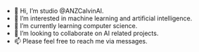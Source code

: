 - 👋 Hi, I’m studio @ANZCalvinAI.
- 👀 I’m interested in machine learning and artificial intelligence.
- 🌱 I’m currently learning computer science.
- 💞️ I’m looking to collaborate on AI related projects.
- 📫 Please feel free to reach me via messages.

<!---
ANZCalvinAI/ANZCalvinAI is a ✨ special ✨ repository because its `README.md` (this file) appears on your GitHub profile.
You can click the Preview link to take a look at your changes.
--->
